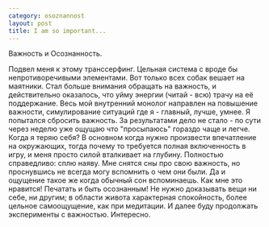 ```yaml
--- 
category: osoznannost
layout: post
title: I am so important...
---
```

Важность и Осознанность.

Подвел меня к этому транссерфинг. Цельная система с вроде бы непротиворечивыми элементами. Вот только всех собак вешает на маятники.
Стал больше внимания обращать на важность, и действительно оказалось, что уйму энергии (читай - всю) трачу на её поддержание.
Весь мой внутренний монолог направлен на повышение важности, симулирование ситуаций где я - главный, лучше, умнее. Я попытался сбросить важность.
За результатами дело не стало - по сути через неделю уже ощущаю что "просыпаюсь" гораздо чаще и легче. Когда я теряю себя? В основном когда нужно
произвести впечатление на окружающих, тогда почему то требуется полная включенность в игру, и меня просто силой вталкивает на глубину. Полностью
справедливо: сплю наяву. Мне снятся сны про свою важность, но проснувшись не всегда могу вспомнить о чем они были. Да и ощущение такое же когда
обычный сон вспоминаешь.
Как мне это нравится! Печатать и быть осознанным!
Не нужно доказывать вещи ни себе, ни другим; в области живота характерная спокойность, более цельное самоощущение, как при медитации.
И далее буду продолжать эксперименты с важностью. Интересно.
